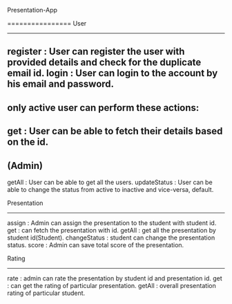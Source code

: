 Presentation-App

================
User
*********
register : User can register the user with provided details and check for the duplicate email id.
login : User can login to the account by his email and password.
-------------------------------------------
only active user can perform these actions:
-------------------------------------------
get : User can be able to fetch their details based on the id.
-------------------------------------------
(Admin)
-------------------------------------------
getAll : User can be able to get all the users.
updateStatus : User can be able to change the status from active to inactive and vice-versa, default.


Presentation
**************
assign : Admin can assign the presentation to the student with student id.
get : can fetch the presentation with id.
getAll : get all the presentation by student id(Student).
changeStatus : student can change the presentation status.
score : Admin can save total score of the presentation.

Rating
************
rate : admin can rate the presentation by student id and presentation id.
get : can get the rating of particular presentation.
getAll : overall presentation rating of particular student.
